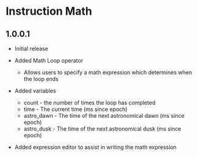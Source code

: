 ﻿# Instruction Math

## 1.0.0.1
- Initial release
- Added Math Loop operator
  - Allows users to specify a math expression which determines when the loop ends

- Added variables
  - count - the number of times the loop has completed
  - time - The current time (ms since epoch)
  - astro_dawn - The time of the next astronomical dawn (ms since epoch)
  - astro_dusk - The time of the next astronomical dusk (ms since epoch)

- Added expression editor to assist in writing the math expression